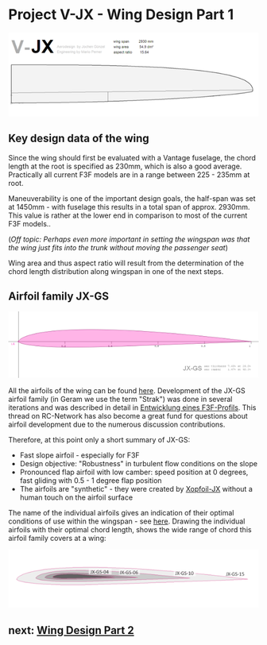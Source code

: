 # Project V-JX - Wing Design Part 1


![V-JX](images/wing_teaser.png "Wing Layout")

## Key design data of the wing 

Since the wing should first be evaluated with a Vantage fuselage, the chord length at the root is specified as 230mm, which is also a good average. Practically all current F3F models are in a range between 225 - 235mm at root.

Maneuverability is one of the important design goals, the half-span was set at 1450mm - with fuselage this results in a total span of approx. 2930mm. This value is rather at the lower end in comparison to most of the current F3F models..

(*Off topic: Perhaps even more important in setting the wingspan was that the wing just fits into the trunk without moving the passenger seat*) 

Wing area and thus aspect ratio will result from the determination of the chord length distribution along wingspan in one of the next steps.

## Airfoil family JX-GS

![JX-GS-15](images/JX-GS-15.png "JX-GS-15")

All the airfoils of the wing can be found [here](https://github.com/jxjo/Airfoils/tree/main/JX-GS). Development of the JX-GS airfoil family (in Geram we use the term "Strak") was done in several iterations and was described in detail in [Entwicklung eines F3F-Profils]( https://www.rc-network.de/threads/entwicklung-eines-f3f-profils.787618/). This thread on RC-Network has also become a great fund for questions about airfoil development due to the numerous discussion contributions.

Therefore, at this point only a short summary of JX-GS:

-	Fast slope airfoil - especially for F3F
-	Design objective: "Robustness" in turbulent flow conditions on the slope
-	Pronounced flap airfoil with low camber: speed position at 0 degrees, fast gliding with 0.5 - 1 degree flap position
-	The airfoils are "synthetic" - they were created by [Xopfoil-JX](https://github.com/jxjo/Xoptfoil-JX/releases) without a human touch on the airfoil surface

The name of the individual airfoils gives an indication of their optimal conditions of use within the wingspan - see [here](https://github.com/jxjo/Airfoils/blob/main/JX-GS/readme.md). 
Drawing the individual airfoils with their optimal chord length, shows the wide range of chord this airfoil family covers at a wing:

![JX-GS  Strak](images/JX-GS-Strak.png)

## next: [Wing Design Part 2](wing_design_2.md)

